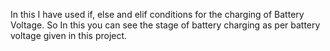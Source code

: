 In this I have used if, else and elif conditions for the charging of Battery Voltage. So In this you can see the stage of battery charging as per battery voltage given in this project.
